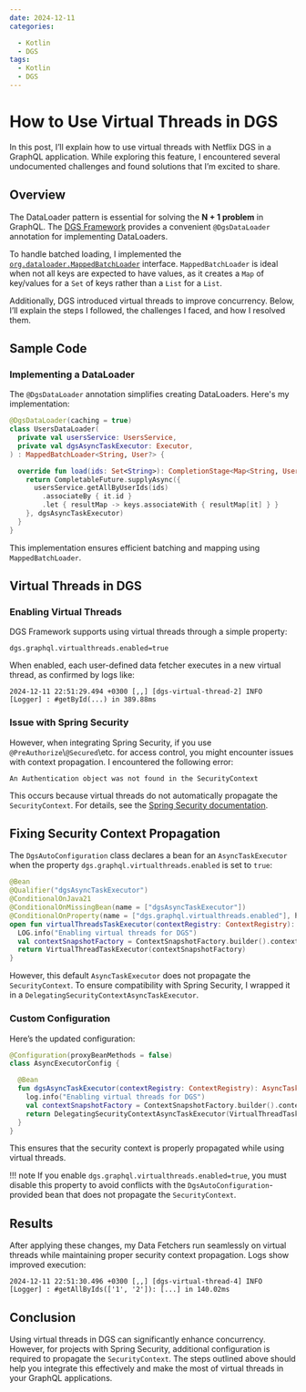```yaml
---
date: 2024-12-11
categories:

  - Kotlin
  - DGS
tags:
  - Kotlin
  - DGS
---
```


# How to Use Virtual Threads in DGS

In this post, I’ll explain how to use virtual threads with Netflix DGS in a GraphQL application. While exploring this
feature, I encountered several undocumented challenges and found solutions that I’m excited to share.

<!-- more -->

## Overview

The DataLoader pattern is essential for solving the **N + 1 problem** in GraphQL.
The [DGS Framework](https://netflix.github.io/dgs/) provides a convenient `@DgsDataLoader` annotation for implementing
DataLoaders.

To handle batched loading, I implemented the [
`org.dataloader.MappedBatchLoader`](https://netflix.github.io/dgs/data-loaders/#mappedbatchloader) interface.
`MappedBatchLoader` is ideal when not all keys are expected to have values, as it creates a `Map` of key/values for a
`Set` of keys rather than a `List` for a `List`.

Additionally, DGS introduced virtual threads to improve concurrency. Below, I’ll explain the steps I followed, the
challenges I faced, and how I resolved them.

## Sample Code

### Implementing a DataLoader

The `@DgsDataLoader` annotation simplifies creating DataLoaders. Here's my implementation:

```kotlin
@DgsDataLoader(caching = true)
class UsersDataLoader(
  private val usersService: UsersService,
  private val dgsAsyncTaskExecutor: Executor,
) : MappedBatchLoader<String, User?> {

  override fun load(ids: Set<String>): CompletionStage<Map<String, User?>> {
    return CompletableFuture.supplyAsync({
      usersService.getAllByUserIds(ids)
        .associateBy { it.id }
        .let { resultMap -> keys.associateWith { resultMap[it] } }
    }, dgsAsyncTaskExecutor)
  }
}
```

This implementation ensures efficient batching and mapping using `MappedBatchLoader`.

## Virtual Threads in DGS

### Enabling Virtual Threads

DGS Framework supports using virtual threads through a simple property:

```properties
dgs.graphql.virtualthreads.enabled=true
```

When enabled, each user-defined data fetcher executes in a new virtual thread, as confirmed by logs like:

```
2024-12-11 22:51:29.494 +0300 [,,] [dgs-virtual-thread-2] INFO [Logger] : #getById(...) in 389.88ms
```

### Issue with Spring Security

However, when integrating Spring Security, if you use `@PreAuthorize`\\`@Secured`\etc. for access control, you might
encounter issues with context propagation. I encountered the following error:

```
An Authentication object was not found in the SecurityContext
```

This occurs because virtual threads do not automatically propagate the `SecurityContext`. For details, see
the [Spring Security documentation](https://docs.spring.io/spring-security/reference/features/integrations/concurrency.html).

## Fixing Security Context Propagation

The `DgsAutoConfiguration` class declares a bean for an `AsyncTaskExecutor` when the property
`dgs.graphql.virtualthreads.enabled` is set to `true`:

```kotlin
@Bean
@Qualifier("dgsAsyncTaskExecutor")
@ConditionalOnJava21
@ConditionalOnMissingBean(name = ["dgsAsyncTaskExecutor"])
@ConditionalOnProperty(name = ["dgs.graphql.virtualthreads.enabled"], havingValue = "true", matchIfMissing = false)
open fun virtualThreadsTaskExecutor(contextRegistry: ContextRegistry): AsyncTaskExecutor {
  LOG.info("Enabling virtual threads for DGS")
  val contextSnapshotFactory = ContextSnapshotFactory.builder().contextRegistry(contextRegistry).build()
  return VirtualThreadTaskExecutor(contextSnapshotFactory)
}
```

However, this default `AsyncTaskExecutor` does not propagate the `SecurityContext`. To ensure compatibility with Spring
Security, I wrapped it in a `DelegatingSecurityContextAsyncTaskExecutor`.

### Custom Configuration

Here’s the updated configuration:

```kotlin
@Configuration(proxyBeanMethods = false)
class AsyncExecutorConfig {

  @Bean
  fun dgsAsyncTaskExecutor(contextRegistry: ContextRegistry): AsyncTaskExecutor {
    log.info("Enabling virtual threads for DGS")
    val contextSnapshotFactory = ContextSnapshotFactory.builder().contextRegistry(contextRegistry).build()
    return DelegatingSecurityContextAsyncTaskExecutor(VirtualThreadTaskExecutor(contextSnapshotFactory))
  }
}
```

This ensures that the security context is properly propagated while using virtual threads.

!!! note
    If you enable `dgs.graphql.virtualthreads.enabled=true`, you must disable this property to avoid conflicts with the
    `DgsAutoConfiguration`-provided bean that does not propagate the `SecurityContext`.

## Results

After applying these changes, my Data Fetchers run seamlessly on virtual threads while maintaining proper security
context propagation. Logs show improved execution:

```
2024-12-11 22:51:30.496 +0300 [,,] [dgs-virtual-thread-4] INFO [Logger] : #getAllByIds(['1', '2']): [...] in 140.02ms
```

## Conclusion

Using virtual threads in DGS can significantly enhance concurrency. However, for projects with Spring Security,
additional configuration is required to propagate the `SecurityContext`. The steps outlined above should help you
integrate this effectively and make the most of virtual threads in your GraphQL applications.